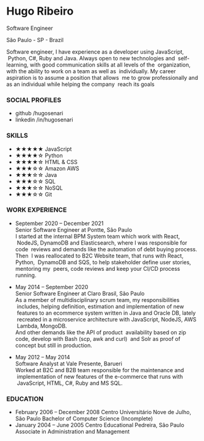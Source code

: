 # Hugo Ribeiro
Software Engineer

São Paulo - SP - Brazil

Software engineer, I have experience as a developer using JavaScript,  Python, C#, Ruby and Java. Always open to new technologies and  self-learning, with good communication skills at all levels of the  organization, with the ability to work on a team as well as  individually. My career aspiration is to assume a position that allows  me to grow professionally and as an individual while helping the company  reach its goals

### SOCIAL PROFILES
  * github /hugosenari
  * linkedin /in/hugosenari

### SKILLS
- ★★★★★ JavaScript
-  ★★★★☆ Python
-  ★★★★☆ HTML & CSS
-  ★★★☆☆ Amazon AWS
-  ★★★☆☆ Java
-  ★★★☆☆ SQL
-  ★★★☆☆ NoSQL
-  ★★★☆☆ Git

### WORK EXPERIENCE
  * September 2020 – December 2021<br/>
    Senior Software Engineer at Pontte, São Paulo<br/>
    I started at the internal BPM System team which work with React,  NodeJS, DynamoDB and Elasticsearch, where I was responsible for code  reviews and demands like the automation of debt buying process.<br/>
    Then  I was reallocated to B2C Website team, that runs with React, Python,  DynamoDB and SQS, to help stakeholder define user stories, mentoring my  peers, code reviews and keep your CI/CD process running.

  * May 2014 – September 2020<br/>
    Senior Software Engineer at Claro Brasil, São Paulo<br/>
    As a member of multidisciplinary scrum team, my responsibilities  includes, helping definition, estimation and implementation of new  features to an ecommerce system written in Java and Oracle DB, lately  recreated in a microservice architecture with JavaScript, NodeJS, AWS  Lambda, MongoDB.<br/>
    And other demands like the API of product  availability based on zip code, develop with Bash (scp, awk and curl)  and Solr as proof of concept but still in production.

  * May 2012 – May 2014<br/>
    Software Analyst at Vale Presente, Barueri<br/>
    Worked at B2C and B2B team responsible for the maintenance and  implementation of new features of the e-commerce that runs with  JavaScript, HTML, C#, Ruby and MS SQL.


### EDUCATION
  * February 2006 – December 2008
    Centro Universitário Nove de Julho, São Paulo Bachelor of Computer Science (Incomplete)
  * January 2004 – June 2005
    Centro Educational Pedreira, São Paulo Associate in Administration and Management
